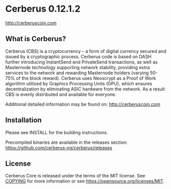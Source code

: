 Cerberus 0.12.1.2
===============================


http://cerberuscoin.com


What is Cerberus?
----------------

Cerberus (CBS) is a cryptocurrency – a form of digital currency secured and issued by a cryptographic process. Cerberus code is based on DASH further introducing InstantSend and PrivateSend transactions, as well as Masternode technology supporting network stability, providing extra services to the network and rewarding Masternode holders (varying 50-75% of the block reward).
Cerberus uses Neoscrypt as a Proof of Work algorithm utilized by Graphics Processing Units (GPU), which ensures decentralization by eliminating ASIC hardware from the network. As a result CBS is evenly distributed and available for everyone.

Additional detailed information may be found on: http://cerberuscoin.com



Installation
-------------------

Please see INSTALL for the building instructions.

Precompiled binaries are available in the releases section: https://github.com/cerberus-ng/cerberus/releases



License
-------

Cerberus Core is released under the terms of the MIT license. See [COPYING](COPYING) for more
information or see https://opensource.org/licenses/MIT.